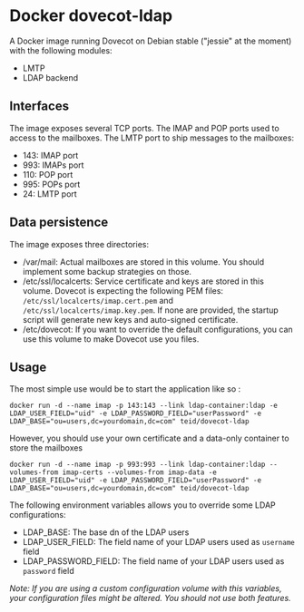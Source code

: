 Docker dovecot-ldap
===================

A Docker image running Dovecot on Debian stable ("jessie" at the moment) with the following modules:
* LMTP
* LDAP backend

Interfaces
----------

The image exposes several TCP ports. The IMAP and POP ports used to access to the mailboxes. The LMTP port to ship messages to the mailboxes:

* 143: IMAP port
* 993: IMAPs port
* 110: POP port
* 995: POPs port
* 24: LMTP port

Data persistence
----------------

The image exposes three directories:
* /var/mail: Actual mailboxes are stored in this volume. You should implement some backup strategies on those.
* /etc/ssl/localcerts: Service certificate and keys are stored in this volume. Dovecot is expecting the following PEM files: `/etc/ssl/localcerts/imap.cert.pem` and `/etc/ssl/localcerts/imap.key.pem`. If none are provided, the startup script will generate new keys and auto-signed certificate.
* /etc/dovecot: If you want to override the default configurations, you can use this volume to make Dovecot use you files.

Usage
-----

The most simple use would be to start the application like so :

    docker run -d --name imap -p 143:143 --link ldap-container:ldap -e LDAP_USER_FIELD="uid" -e LDAP_PASSWORD_FIELD="userPassword" -e LDAP_BASE="ou=users,dc=yourdomain,dc=com" teid/dovecot-ldap

However, you should use your own certificate and a data-only container to store the mailboxes

    docker run -d --name imap -p 993:993 --link ldap-container:ldap --volumes-from imap-certs --volumes-from imap-data -e LDAP_USER_FIELD="uid" -e LDAP_PASSWORD_FIELD="userPassword" -e LDAP_BASE="ou=users,dc=yourdomain,dc=com" teid/dovecot-ldap

The following environment variables allows you to override some LDAP configurations:
* LDAP_BASE: The base dn of the LDAP users
* LDAP_USER_FIELD: The field name of your LDAP users used as `username` field
* LDAP_PASSWORD_FIELD: The field name of your LDAP users used as `password` field

*Note: If you are using a custom configuration volume with this variables, your configuration files might be altered. You should not use both features.*
